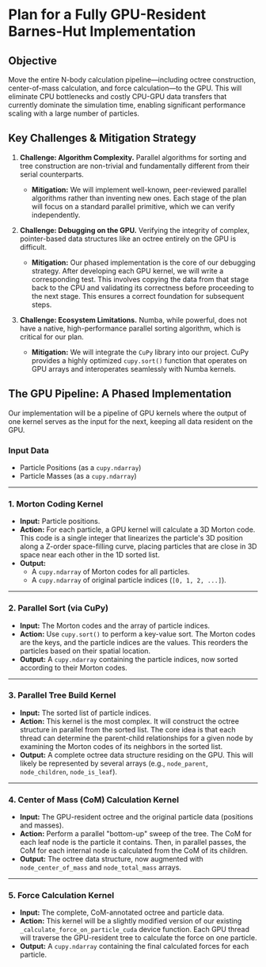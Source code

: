 # Plan for a Fully GPU-Resident Barnes-Hut Implementation

## Objective

Move the entire N-body calculation pipeline—including octree construction, center-of-mass calculation, and force calculation—to the GPU. This will eliminate CPU bottlenecks and costly CPU-GPU data transfers that currently dominate the simulation time, enabling significant performance scaling with a large number of particles.

## Key Challenges & Mitigation Strategy

1.  **Challenge: Algorithm Complexity.** Parallel algorithms for sorting and tree construction are non-trivial and fundamentally different from their serial counterparts.
    *   **Mitigation:** We will implement well-known, peer-reviewed parallel algorithms rather than inventing new ones. Each stage of the plan will focus on a standard parallel primitive, which we can verify independently.

2.  **Challenge: Debugging on the GPU.** Verifying the integrity of complex, pointer-based data structures like an octree entirely on the GPU is difficult.
    *   **Mitigation:** Our phased implementation is the core of our debugging strategy. After developing each GPU kernel, we will write a corresponding test. This involves copying the data from that stage back to the CPU and validating its correctness before proceeding to the next stage. This ensures a correct foundation for subsequent steps.

3.  **Challenge: Ecosystem Limitations.** Numba, while powerful, does not have a native, high-performance parallel sorting algorithm, which is critical for our plan.
    *   **Mitigation:** We will integrate the `CuPy` library into our project. CuPy provides a highly optimized `cupy.sort()` function that operates on GPU arrays and interoperates seamlessly with Numba kernels.

## The GPU Pipeline: A Phased Implementation

Our implementation will be a pipeline of GPU kernels where the output of one kernel serves as the input for the next, keeping all data resident on the GPU.

### Input Data
- Particle Positions (as a `cupy.ndarray`)
- Particle Masses (as a `cupy.ndarray`)

---

### 1. Morton Coding Kernel
-   **Input:** Particle positions.
-   **Action:** For each particle, a GPU kernel will calculate a 3D Morton code. This code is a single integer that linearizes the particle's 3D position along a Z-order space-filling curve, placing particles that are close in 3D space near each other in the 1D sorted list.
-   **Output:**
    -   A `cupy.ndarray` of Morton codes for all particles.
    -   A `cupy.ndarray` of original particle indices (`[0, 1, 2, ...]`).

---

### 2. Parallel Sort (via CuPy)
-   **Input:** The Morton codes and the array of particle indices.
-   **Action:** Use `cupy.sort()` to perform a key-value sort. The Morton codes are the keys, and the particle indices are the values. This reorders the particles based on their spatial location.
-   **Output:** A `cupy.ndarray` containing the particle indices, now sorted according to their Morton codes.

---

### 3. Parallel Tree Build Kernel
-   **Input:** The sorted list of particle indices.
-   **Action:** This kernel is the most complex. It will construct the octree structure in parallel from the sorted list. The core idea is that each thread can determine the parent-child relationships for a given node by examining the Morton codes of its neighbors in the sorted list.
-   **Output:** A complete octree data structure residing on the GPU. This will likely be represented by several arrays (e.g., `node_parent`, `node_children`, `node_is_leaf`).

---

### 4. Center of Mass (CoM) Calculation Kernel
-   **Input:** The GPU-resident octree and the original particle data (positions and masses).
-   **Action:** Perform a parallel "bottom-up" sweep of the tree. The CoM for each leaf node is the particle it contains. Then, in parallel passes, the CoM for each internal node is calculated from the CoM of its children.
-   **Output:** The octree data structure, now augmented with `node_center_of_mass` and `node_total_mass` arrays.

---

### 5. Force Calculation Kernel
-   **Input:** The complete, CoM-annotated octree and particle data.
-   **Action:** This kernel will be a slightly modified version of our existing `_calculate_force_on_particle_cuda` device function. Each GPU thread will traverse the GPU-resident tree to calculate the force on one particle.
-   **Output:** A `cupy.ndarray` containing the final calculated forces for each particle.
